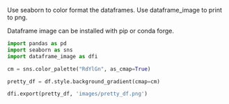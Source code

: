 Use seaborn to color format the dataframes.
Use dataframe_image to print to png.

Dataframe image can be installed with pip or conda forge.

```python
import pandas as pd
import seaborn as sns
import dataframe_image as dfi

cm = sns.color_palette("RdYlGn", as_cmap=True)

pretty_df = df.style.background_gradient(cmap=cm)

dfi.export(pretty_df, 'images/pretty_df.png')
```